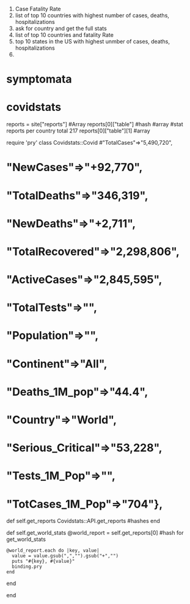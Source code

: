 1. Case Fatality Rate
2. list of top 10 countries with highest number of cases, deaths, hospitalizations
3. ask for country and get the full stats
4. list of top 10 countries and fatality Rate
5. top 10 states in the US with highest unmber of cases, deaths, hospitalizations
6. 
# symptomata
# covidstats
reports = site["reports"] #Array
reports[0]["table"] #hash #array
#stat reports per country total 217
reports[0]["table"][1] #array


require 'pry'
class Covidstats::Covid
  #"TotalCases"=>"5,490,720",
  # "NewCases"=>"+92,770",
  # "TotalDeaths"=>"346,319",
  # "NewDeaths"=>"+2,711",
  # "TotalRecovered"=>"2,298,806",
  # "ActiveCases"=>"2,845,595",
  # "TotalTests"=>"",
  # "Population"=>"",
  # "Continent"=>"All",
  # "Deaths_1M_pop"=>"44.4",
  # "Country"=>"World",
  # "Serious_Critical"=>"53,228",
  # "Tests_1M_Pop"=>"",
  # "TotCases_1M_Pop"=>"704"},
  
  
  
  
  
  def self.get_reports
    Covidstats::API.get_reports #hashes
  end
  
  def self.get_world_stats
    @world_report = self.get_reports[0] #hash for get_world_stats
    
    @world_report.each do |key, value|
      value = value.gsub(",","").gsub("+","")
      puts "#{key}, #{value}"
      binding.pry
    end
  end
  
end